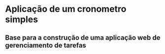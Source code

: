 # Aplicação de um cronometro simples
## Base para a construção de uma aplicação web de gerenciamento de tarefas